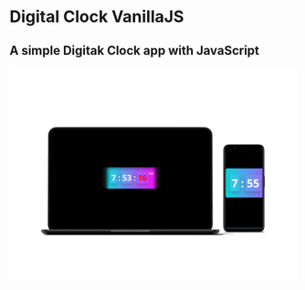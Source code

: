 # Digital Clock VanillaJS

## A simple Digitak Clock app with JavaScript

![screenshot](./assets/images/screenshot.png)

